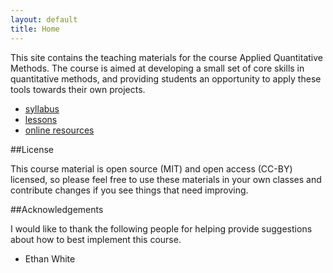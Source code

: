 ```yaml
---
layout: default
title: Home
---
```


This site contains the teaching materials for the course Applied Quantitative
Methods. The course is aimed at developing a small set of core skills in
quantitative methods, and providing students an opportunity to apply these tools
towards their own projects.

* [syllabus](./syllabus.md)
* [lessons](./lessons.md)
* [online resources](./resource_links.md)

##License

This course material is open source (MIT) and open access (CC-BY) licensed, so please feel free to use these materials in your own classes and contribute changes if you see things that need improving.

##Acknowledgements

I would like to thank the following people for helping provide suggestions about how to best implement this course.

* Ethan White


